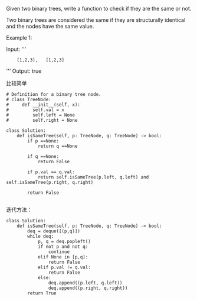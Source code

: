 Given two binary trees, write a function to check if they are the same or not.

Two binary trees are considered the same if they are structurally identical and the nodes have the same value.

Example 1:

Input:
'''

        [1,2,3],   [1,2,3]
'''
Output: true


比较简单
```
# Definition for a binary tree node.
# class TreeNode:
#     def __init__(self, x):
#         self.val = x
#         self.left = None
#         self.right = None

class Solution:
    def isSameTree(self, p: TreeNode, q: TreeNode) -> bool:
        if p ==None:
            return q ==None
        
        if q ==None:
            return False
        
        if p.val == q.val:
            return self.isSameTree(p.left, q.left) and self.isSameTree(p.right, q.right)
        
        return False
        
```

迭代方法：
```
class Solution:
    def isSameTree(self, p: TreeNode, q: TreeNode) -> bool:
        deq = deque([(p,q)])
        while deq:
            p, q = deq.popleft()
            if not p and not q:
                continue
            elif None in [p,q]:
                return False
            elif p.val != q.val:
                return False
            else:
                deq.append((p.left, q.left))
                deq.append((p.right, q.right))
        return True
                
```
